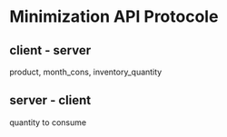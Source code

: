 # Minimization API Protocole 

## client - server 

product, month_cons, inventory_quantity

## server - client 

quantity to consume